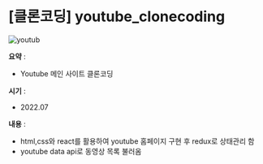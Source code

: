 # [클론코딩] youtube_clonecoding

![youtub](https://user-images.githubusercontent.com/104907318/184524563-666334b9-4bd8-41ee-92fe-bf0ba486b24e.png)

**요약** :

- Youtube 메인 사이트 클론코딩

**시기** : 

- 2022.07

**내용** :

- html,css와 react를 활용하여 youtube 홈페이지 구현 후 redux로 상태관리 함
- youtube data api로 동영상 목록 불러옴
